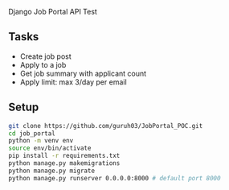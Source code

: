 Django Job Portal API Test

## Tasks
- Create job post
- Apply to a job
- Get job summary with applicant count
- Apply limit: max 3/day per email

## Setup
```bash
git clone https://github.com/guruh03/JobPortal_POC.git
cd job_portal
python -m venv env
source env/bin/activate
pip install -r requirements.txt
python manage.py makemigrations 
python manage.py migrate
python manage.py runserver 0.0.0.0:8000 # default port 8000